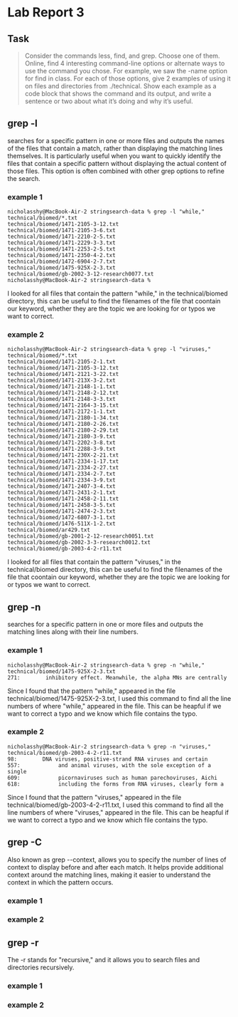 # Lab Report 3

## Task
> Consider the commands less, find, and grep. Choose one of them. Online, find 4 interesting command-line options or alternate ways to use the command you chose. For example, we saw the -name option for find in class. For each of those options, give 2 examples of using it on files and directories from ./technical. Show each example as a code block that shows the command and its output, and write a sentence or two about what it’s doing and why it’s useful.

## grep -l
searches for a specific pattern in one or more files and outputs the names of the files that contain a match, rather than displaying the matching lines themselves. It is particularly useful when you want to quickly identify the files that contain a specific pattern without displaying the actual content of those files. This option is often combined with other grep options to refine the search.

### example 1
```
nicholasshy@MacBook-Air-2 stringsearch-data % grep -l "while," technical/biomed/*.txt
technical/biomed/1471-2105-3-12.txt
technical/biomed/1471-2105-3-6.txt
technical/biomed/1471-2210-2-5.txt
technical/biomed/1471-2229-3-3.txt
technical/biomed/1471-2253-2-5.txt
technical/biomed/1471-2350-4-2.txt
technical/biomed/1472-6904-2-7.txt
technical/biomed/1475-925X-2-3.txt
technical/biomed/gb-2002-3-12-research0077.txt
nicholasshy@MacBook-Air-2 stringsearch-data % 
```
I looked for all files that contain the pattern "while," in the technical/biomed directory, this can be useful to find the filenames of the file that coontain our keyword, whether they are the topic we are looking for or typos we want to correct.

### example 2
```
nicholasshy@MacBook-Air-2 stringsearch-data % grep -l "viruses," technical/biomed/*.txt
technical/biomed/1471-2105-2-1.txt
technical/biomed/1471-2105-3-12.txt
technical/biomed/1471-2121-3-22.txt
technical/biomed/1471-213X-3-2.txt
technical/biomed/1471-2148-1-1.txt
technical/biomed/1471-2148-2-12.txt
technical/biomed/1471-2148-3-3.txt
technical/biomed/1471-2164-3-15.txt
technical/biomed/1471-2172-1-1.txt
technical/biomed/1471-2180-1-34.txt
technical/biomed/1471-2180-2-26.txt
technical/biomed/1471-2180-2-29.txt
technical/biomed/1471-2180-3-9.txt
technical/biomed/1471-2202-3-8.txt
technical/biomed/1471-2288-3-9.txt
technical/biomed/1471-230X-2-21.txt
technical/biomed/1471-2334-1-17.txt
technical/biomed/1471-2334-2-27.txt
technical/biomed/1471-2334-2-7.txt
technical/biomed/1471-2334-3-9.txt
technical/biomed/1471-2407-3-4.txt
technical/biomed/1471-2431-2-1.txt
technical/biomed/1471-2458-2-11.txt
technical/biomed/1471-2458-3-5.txt
technical/biomed/1471-2474-2-3.txt
technical/biomed/1472-6807-3-1.txt
technical/biomed/1476-511X-1-2.txt
technical/biomed/ar429.txt
technical/biomed/gb-2001-2-12-research0051.txt
technical/biomed/gb-2002-3-3-research0012.txt
technical/biomed/gb-2003-4-2-r11.txt
```
I looked for all files that contain the pattern "viruses," in the technical/biomed directory, this can be useful to find the filenames of the file that coontain our keyword, whether they are the topic we are looking for or typos we want to correct.

### 

## grep -n
searches for a specific pattern in one or more files and outputs the matching lines along with their line numbers. 

### example 1
```
nicholasshy@MacBook-Air-2 stringsearch-data % grep -n "while," technical/biomed/1475-925X-2-3.txt  
271:        inhibitory effect. Meanwhile, the alpha MNs are centrally
```
Since I found that the pattern "while," appeared in the file technical/biomed/1475-925X-2-3.txt, I used this command to find all the line numbers of where "while," appeared in the file. This can be heapful if we want to correct a typo and we know which file contains the typo.

### example 2
```
nicholasshy@MacBook-Air-2 stringsearch-data % grep -n "viruses," technical/biomed/gb-2003-4-2-r11.txt
98:        DNA viruses, positive-strand RNA viruses and certain
557:            and animal viruses, with the sole exception of a single
609:            picornaviruses such as human parechoviruses, Aichi
618:            including the forms from RNA viruses, clearly form a
```
Since I found that the pattern "viruses," appeared in the file technical/biomed/gb-2003-4-2-r11.txt, I used this command to find all the line numbers of where "viruses," appeared in the file. This can be heapful if we want to correct a typo and we know which file contains the typo.

## grep -C
Also known as grep --context, allows you to specify the number of lines of context to display before and after each match. It helps provide additional context around the matching lines, making it easier to understand the context in which the pattern occurs.

### example 1

### example 2


## grep -r
The -r stands for "recursive," and it allows you to search files and directories recursively.

### example 1

### example 2

